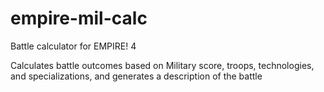 # empire-mil-calc
Battle calculator for EMPIRE! 4

Calculates battle outcomes based on Military score, troops, technologies, and specializations, and generates a description of the battle
